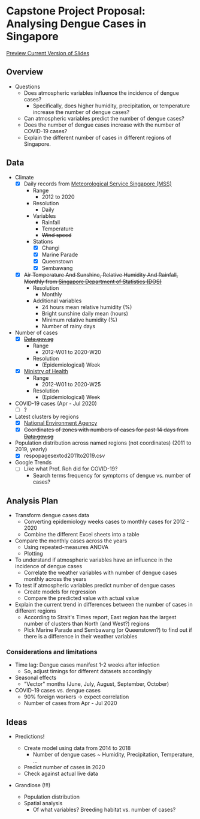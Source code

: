 # Capstone Project Proposal: Analysing Dengue Cases in Singapore

[Preview Current Version of Slides](https://roscoelai.github.io/dasr2020capstone/src/project_proposal.html)

## Overview
- Questions
  - Does atmospheric variables influence the incidence of dengue cases?
    - Specifically, does higher humidity, precipitation, or temperature increase the number of dengue cases?
  - Can atmospheric variables predict the number of dengue cases?
  - Does the number of dengue cases increase with the number of COVID-19 cases?
  - Explain the different number of cases in different regions of Singapore.

## Data
- Climate
  - [x] Daily records from [Meteorological Service Singapore (MSS)](http://www.weather.gov.sg/climate-historical-daily/)
    - Range
      - 2012 to 2020
    - Resolution
      - Daily
    - Variables
      - Rainfall
      - Temperature
      - <s>Wind speed</s>
    - Stations
      - [x] Changi
      - [x] Marine Parade
      - [x] Queenstown
      - [x] Sembawang
  - [x] <s>Air Temperature And Sunshine, Relative Humidity And Rainfall, Monthly from [Singapore Department of Statistics (DOS)](https://www.tablebuilder.singstat.gov.sg/publicfacing/api/csv/title/15306.csv)</s>
    - Resolution
      - Monthly
    - Additional variables
      - 24 hours mean relative humidity (%)
      - Bright sunshine daily mean (hours)
      - Minimum relative humidity (%)
      - Number of rainy days
- Number of cases
  - [x] <s>[Data.gov.sg](https://data.gov.sg/dataset?q=Dengue)</s>
    - Range
      - 2012-W01 to 2020-W20
    - Resolution
      - (Epidemiological) Week
  - [x] [Ministry of Health](https://www.moh.gov.sg/docs/librariesprovider5/diseases-updates/weekly-infectious-disease-bulletin-year-2020ea2c0b1cec1549009844537d52f2377f.xlsx)
    - Range
      - 2012-W01 to 2020-W25
    - Resolution
      - (Epidemiological) Week
- COVID-19 cases (Apr - Jul 2020)
  - [ ] ?
- Latest clusters by regions
  - [x] [National Environment Agency](https://www.nea.gov.sg/dengue-zika/dengue/dengue-clusters)
  - [x] <s>Coordinates of zones with numbers of cases for past 14 days from [Data.gov.sg](https://data.gov.sg/dataset?q=Dengue)</s>
- Population distribution across named regions (not coordinates) (2011 to 2019, yearly)
  - [x] respopagesextod2011to2019.csv
- Google Trends
  - [ ] Like what Prof. Roh did for COVID-19?
    - Search terms frequency for symptoms of dengue vs. number of cases?

## Analysis Plan
- Transform dengue cases data
  - Converting epidemiology weeks cases to monthly cases for 2012 - 2020
  - Combine the different Excel sheets into a table 
- Compare the monthly cases across the years
  - Using repeated-measures ANOVA
  - Plotting
- To understand if atmospheric variables have an influence in the incidence of dengue cases
  - Correlate the weather variables with number of dengue cases monthly across the years
- To test if atmospheric variables predict number of dengue cases
  - Create models for regression
  - Compare the predicted value with actual value
- Explain the current trend in differences between the number of cases in different regions
  - According to Strait's Times report, East region has the largest number of clusters than North (and West?) regions
  - Pick Marine Parade and Sembawang (or Queenstown?) to find out if there is a difference in their weather variables

### Considerations and limitations
- Time lag: Dengue cases manifest 1-2 weeks after infection
  - So, adjust timings for different datasets accordingly
- Seasonal effects
  - "Vector" months (June, July, August, September, October)
- COVID-19 cases vs. dengue cases
  - 90% foreign workers -> expect correlation
  - Number of cases from Apr - Jul 2020



## Ideas
- Predictions!
  - Create model using data from 2014 to 2018
    - Number of dengue cases ~ Humidity, Precipitation, Temperature, ...
  - Predict number of cases in 2020
  - Check against actual live data

- Grandiose (!!!)
  - Population distribution
  - Spatial analysis
    - Of what variables? Breeding habitat vs. number of cases?
